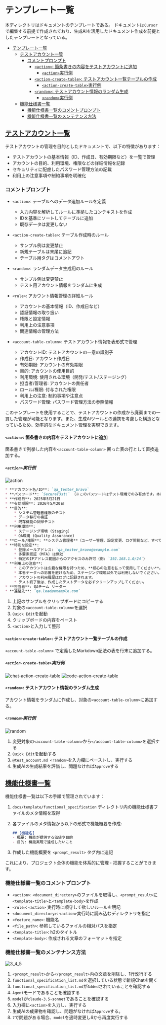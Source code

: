 # テンプレート一覧

本ディレクトリはドキュメントのテンプレートである。
ドキュメントは`Cursor`で編集する前提で作成されており、生成AIを活用したドキュメント作成を前提としたテンプレートとなっている。

- [テンプレート一覧](#テンプレート一覧)
  - [テストアカウント一覧](#テストアカウント一覧)
    - [コメントプロンプト](#コメントプロンプト)
      - [`<action>`: 箇条書きの内容をテストアカウントに追加](#action-箇条書きの内容をテストアカウントに追加)
        - [`<action>`実行例](#action実行例)
      - [`<action-create-table>`: テストアカウント一覧テーブルの作成](#action-create-table-テストアカウント一覧テーブルの作成)
        - [`<action-create-table>`実行例](#action-create-table実行例)
      - [`<random>`: テストアカウント情報のランダム生成](#random-テストアカウント情報のランダム生成)
        - [`<random>`実行例](#random実行例)
  - [機能仕様書一覧](#機能仕様書一覧)
    - [機能仕様書一覧のコメントプロンプト](#機能仕様書一覧のコメントプロンプト)
    - [機能仕様書一覧のメンテナンス方法](#機能仕様書一覧のメンテナンス方法)

## [テストアカウント一覧]

テストアカウントの管理を目的としたドキュメントで、以下の特徴があります：

- テストアカウントの基本情報（ID、作成日、有効期限など）を一覧で管理
- アカウントの目的、利用環境、権限などの詳細情報を記録
- セキュリティに配慮したパスワード管理方法の記載
- 利用上の注意事項や制約事項を明確化

### コメントプロンプト

- `<action>`: テーブルへのデータ追加ルールを定義
  - 入力内容を解析してルールに準拠したコンテキストを作成
  - IDを基準にソートしてテーブルに追加
  - 既存データは変更しない

- `<action-create-table>`: テーブル作成時のルール
  - サンプル例は変更禁止
  - 新規テーブルは末尾に追記
  - テーブル用タグはコメントアウト

- `<random>`: ランダムデータ生成用のルール
  - サンプル例は変更禁止
  - テスト用アカウント情報をランダムに生成

- `<rule>`: アカウント情報管理の詳細ルール
  - アカウントの基本情報（ID、作成日など）
  - 認証情報の取り扱い
  - 権限と設定情報
  - 利用上の注意事項
  - 関連情報の管理方法

- `<account-table-column>`: テストアカウント情報を表形式で管理
  - アカウントID: テストアカウントの一意の識別子
  - 作成日: アカウント作成日
  - 有効期限: アカウントの有効期限
  - 目的: アカウントの使用目的
  - 利用環境: 使用される環境（開発/テスト/ステージング）
  - 担当者/管理者: アカウントの責任者
  - ロール/権限: 付与された権限
  - 利用上の注意: 制約事項や注意点
  - パスワード管理: パスワード管理方法の参照情報

このテンプレートを使用することで、テストアカウントの作成から廃棄までの一貫した管理が可能となります。また、生成AIツールとの連携を考慮した構造となっているため、効率的なドキュメント管理を実現できます。

#### `<action>`: 箇条書きの内容をテストアカウントに追加

箇条書きで列挙した内容を`<account-table-column>` 囲った表の行として置換追加する。

##### `<action>`実行例

![action](https://github.com/user-attachments/assets/37d81e93-155d-47ae-8cda-d7b71c051ba2)

```md サンプル
* **アカウント名/ID**: `qa_tester_bravo`
* **パスワード**: `SecureT3st!` （※このパスワードはテスト環境でのみ有効です。本番環境や機密性の高いシステムでは絶対に使用しないでください。セキュリティポリシーに従い、実際のパスワードは安全なパスワード管理ソリューションで運用してください。）
* **作成日**: 2025年5月21日
* **有効期限**: 2026年5月20日
* **目的**:
    * システム管理者権限のテスト
    * データ移行の検証
    * 既存機能の回帰テスト
* **利用環境**:
    * ステージング環境 (Staging)
    * QA環境 (Quality Assurance)
* **ロール/権限**: **システム管理者**（ユーザー管理、設定変更、ログ閲覧など、すべての管理機能へのアクセス権限を持つ）
* **特別な設定**:
    * 登録メールアドレス: `qa_tester_bravo@example.com`
    * 多要素認証 (MFA) は無効
    * 特定のIPアドレス範囲からのアクセスのみ許可（例: `192.168.1.0/24`）
* **利用上の注意**:
    * このアカウントは広範な権限を持つため、**細心の注意を払って使用してください**。
    * 本番データへの影響を避けるため、ステージング環境以外では利用しないでください。
    * アカウントの利用履歴はログに記録されます。
    * テスト終了後は、作成したテストデータを必ずクリーンアップしてください。
* **担当者**: QAチーム リーダー
* **連絡先**: `qa.lead@example.com`
```

1. 上記のサンプルをクリップボードにコピーする
2. 対象の`<account-table-column>`を選択
3. `Quick Edit`を起動
4. クリップボードの内容をペースト
5. `<action>`と入力して整形

#### `<action-create-table>`: テストアカウント一覧テーブルの作成

`<account-table-column>` で定義したMarkdown記法の表を行末に追加する。

##### `<action-create-table>`実行例

![chat-action-create-table](https://github.com/user-attachments/assets/db9302e6-781e-439b-9d79-749e0ce634de)
![code-action-create-table](https://github.com/user-attachments/assets/931de8e8-f23e-4ed9-9431-e2c4a3e2a659)

#### `<random>`: テストアカウント情報のランダム生成

アカウント情報をランダムに作成し、対象の`<account-table-column>`に追加する。

##### `<random>`実行例

![random](https://github.com/user-attachments/assets/d0a1e360-c72b-46d0-8fd1-e086ca8f6c31)

1. 変更対象の`<account-table-column>`から`</account-table-column>`を選択する
2. `Quick Edit`を起動する
3. `@test_account.md <random>`を入力欄にペーストし、実行する
4. 生成AIの生成結果を評価し、問題なければ`Approve`する

## [機能仕様書一覧]

機能仕様書一覧は以下の手順で管理されています：

1. `docs/template/functional_specification` ディレクトリ内の機能仕様書ファイルのメタ情報を取得
2. 各ファイルのメタ情報から以下の形式で機能概要を作成:

   ```md
   ## [機能名]
   - 概要: 機能が提供する価値や目的
   - 目的: 機能実現で達成したいこと
   ```

3. 作成した機能概要を `<prompt_result>` タグ内に追記

これにより、プロジェクト全体の機能を体系的に管理・把握することができます。

### 機能仕様書一覧のコメントプロンプト

- `<action>`: `<document_directory>`のファイルを取得し、`<prompt_result>`に`<template-title>`と`<template-body>`を作成
- `<rule>`: `<action>` 実行時に順守して欲しいルールを明記
- `<document_directory>`: `<action>`実行時に読み込むディレクトリを指定
- `<feature_name>`: 機能名
- `<file_path>`: 参照しているファイルの相対パスを指定
- `<template-title>`: h2のタイトル
- `<template-body>`: 作成される文章のフォーマットを指定

[機能仕様書一覧]: functional_specification_list.md

### 機能仕様書一覧のメンテナンス方法

![3_4_5](https://github.com/user-attachments/assets/b68c947e-eb74-497e-9a2e-0dfd8c479196)

1. `<prompt_result>`から`</prompt_result>`内の文章を削除し、1行改行する
2. `functional_specification_list.md`を選択している状態で新規Chatを開く
3. `functional_specification_list.md`が`Added`されていることを確認する
4. `Agent`モードであることを確認する
5. `model`が`claude-3.5-sonnet`であることを確認する
6. 入力欄に`<action>`を入力し、実行する
7. 生成AIの成果物を確認し、問題がなければ`Approve`する。
8. `7`で問題がある場合、`model`を適時変更し6から再度実行する

<!-- ドキュメント一覧 -->

[テストアカウント一覧]: test_account.md
